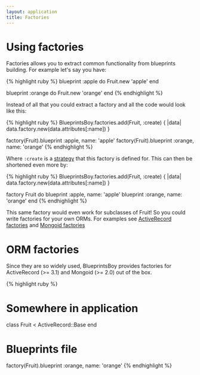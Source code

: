 ```yaml
---
layout: application
title: Factories
---
```


# Using factories

Factories allows you to extract common functionality from blueprints building. For example let's say you have:

{% highlight ruby %}
blueprint :apple do
  Fruit.new 'apple'
end

blueprint :orange do
  Fruit.new 'orange'
end
{% endhighlight %}

Instead of all that you could extract a factory and all the code would look like this:

{% highlight ruby %}
BlueprintsBoy.factories.add(Fruit, :create) { |data| data.factory.new(data.attributes[:name]) }

factory(Fruit).blueprint :apple, name: 'apple'
factory(Fruit).blueprint :orange, name: 'orange'
{% endhighlight %}

Where `:create` is a [strategy](/blueprints_boy/strategies) that this factory is defined for. This can then be shortened 
even more by:

{% highlight ruby %}
BlueprintsBoy.factories.add(Fruit, :create) { |data| data.factory.new(data.attributes[:name]) }

factory Fruit do
  blueprint :apple, name: 'apple'
  blueprint :orange, name: 'orange'
end
{% endhighlight %}

This same factory would even work for subclasses of Fruit! So you could write factories for your own ORMs. For examples
see [ActiveRecord factories](https://github.com/andriusch/blueprints_boy/blob/master/lib/blueprints_boy/integration/active_record.rb)
and [Mongoid factories](https://github.com/andriusch/blueprints_boy/blob/master/lib/blueprints_boy/integration/mongoid.rb)

# ORM factories

Since they are so widely used, BlueprintsBoy provides factories for ActiveRecord (>= 3.1) and Mongoid (>= 2.0) out of
the box.

{% highlight ruby %}
# Somewhere in application
class Fruit < ActiveRecord::Base
end

# Blueprints file
factory(Fruit).blueprint :orange, name: 'orange'
{% endhighlight %}
